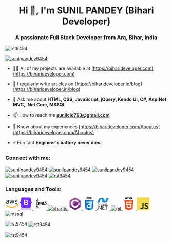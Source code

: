 <h1 align="center">Hi 👋, I'm SUNIL PANDEY (Bihari Developer)</h1>
<h3 align="center">A passionate Full Stack Developer from Ara, Bihar, India</h3>

<p align="left"> <img src="https://komarev.com/ghpvc/?username=rst9454&label=Profile%20views&color=0e75b6&style=flat" alt="rst9454" /> </p>

<p align="left"> <a href="https://twitter.com/sunilpandey9454" target="blank"><img src="https://img.shields.io/twitter/follow/sunilpandey9454?logo=twitter&style=for-the-badge" alt="sunilpandey9454" /></a> </p>

- 👨‍💻 All of my projects are available at [https://biharideveloper.com](https://biharideveloper.com)

- 📝 I regularly write articles on [https://biharideveloper.in/blog](https://biharideveloper.in/blog)

- 💬 Ask me about **HTML, CSS, JavaScript, jQuery, Kendo UI, C#, Asp.Net MVC, .Net Core, MSSQL**

- 📫 How to reach me **sunilcid763@gmail.com**

- 📄 Know about my experiences [https://biharideveloper.com/Aboutus](https://biharideveloper.com/Aboutus)

- ⚡ Fun fact **Engineer's battery never dies.**

<h3 align="left">Connect with me:</h3>
<p align="left">
<a href="https://twitter.com/sunilpandey9454" target="blank"><img align="center" src="https://raw.githubusercontent.com/rahuldkjain/github-profile-readme-generator/master/src/images/icons/Social/twitter.svg" alt="sunilpandey9454" height="30" width="40" /></a>
<a href="https://linkedin.com/in/sunilpandey9454" target="blank"><img align="center" src="https://raw.githubusercontent.com/rahuldkjain/github-profile-readme-generator/master/src/images/icons/Social/linked-in-alt.svg" alt="sunilpandey9454" height="30" width="40" /></a>
<a href="https://fb.com/sunilpandey9454" target="blank"><img align="center" src="https://raw.githubusercontent.com/rahuldkjain/github-profile-readme-generator/master/src/images/icons/Social/facebook.svg" alt="sunilpandey9454" height="30" width="40" /></a>
<a href="https://instagram.com/sunilpandey9454" target="blank"><img align="center" src="https://raw.githubusercontent.com/rahuldkjain/github-profile-readme-generator/master/src/images/icons/Social/instagram.svg" alt="sunilpandey9454" height="30" width="40" /></a>
<a href="https://www.youtube.com/c/rst9454" target="blank"><img align="center" src="https://raw.githubusercontent.com/rahuldkjain/github-profile-readme-generator/master/src/images/icons/Social/youtube.svg" alt="rst9454" height="30" width="40" /></a>
</p>

<h3 align="left">Languages and Tools:</h3>
<p align="left"> <a href="https://aws.amazon.com" target="_blank" rel="noreferrer"> <img src="https://raw.githubusercontent.com/devicons/devicon/master/icons/amazonwebservices/amazonwebservices-original-wordmark.svg" alt="aws" width="40" height="40"/> </a> <a href="https://getbootstrap.com" target="_blank" rel="noreferrer"> <img src="https://raw.githubusercontent.com/devicons/devicon/master/icons/bootstrap/bootstrap-plain-wordmark.svg" alt="bootstrap" width="40" height="40"/> </a> <a href="https://canvasjs.com" target="_blank" rel="noreferrer"> <img src="https://raw.githubusercontent.com/Hardik0307/Hardik0307/master/assets/canvasjs-charts.svg" alt="canvasjs" width="40" height="40"/> </a> <a href="https://www.chartjs.org" target="_blank" rel="noreferrer"> <img src="https://www.chartjs.org/media/logo-title.svg" alt="chartjs" width="40" height="40"/> </a> <a href="https://www.w3schools.com/cs/" target="_blank" rel="noreferrer"> <img src="https://raw.githubusercontent.com/devicons/devicon/master/icons/csharp/csharp-original.svg" alt="csharp" width="40" height="40"/> </a> <a href="https://www.w3schools.com/css/" target="_blank" rel="noreferrer"> <img src="https://raw.githubusercontent.com/devicons/devicon/master/icons/css3/css3-original-wordmark.svg" alt="css3" width="40" height="40"/> </a> <a href="https://dotnet.microsoft.com/" target="_blank" rel="noreferrer"> <img src="https://raw.githubusercontent.com/devicons/devicon/master/icons/dot-net/dot-net-original-wordmark.svg" alt="dotnet" width="40" height="40"/> </a> <a href="https://git-scm.com/" target="_blank" rel="noreferrer"> <img src="https://www.vectorlogo.zone/logos/git-scm/git-scm-icon.svg" alt="git" width="40" height="40"/> </a> <a href="https://www.w3.org/html/" target="_blank" rel="noreferrer"> <img src="https://raw.githubusercontent.com/devicons/devicon/master/icons/html5/html5-original-wordmark.svg" alt="html5" width="40" height="40"/> </a> <a href="https://developer.mozilla.org/en-US/docs/Web/JavaScript" target="_blank" rel="noreferrer"> <img src="https://raw.githubusercontent.com/devicons/devicon/master/icons/javascript/javascript-original.svg" alt="javascript" width="40" height="40"/> </a> <a href="https://www.microsoft.com/en-us/sql-server" target="_blank" rel="noreferrer"> <img src="https://www.svgrepo.com/show/303229/microsoft-sql-server-logo.svg" alt="mssql" width="40" height="40"/> </a> </p>

<p><img align="left" src="https://github-readme-stats.vercel.app/api/top-langs?username=rst9454&show_icons=true&locale=en&layout=compact" alt="rst9454" /></p>

<p>&nbsp;<img align="center" src="https://github-readme-stats.vercel.app/api?username=rst9454&show_icons=true&locale=en" alt="rst9454" /></p>

<p><img align="center" src="https://github-readme-streak-stats.herokuapp.com/?user=rst9454&" alt="rst9454" /></p>
